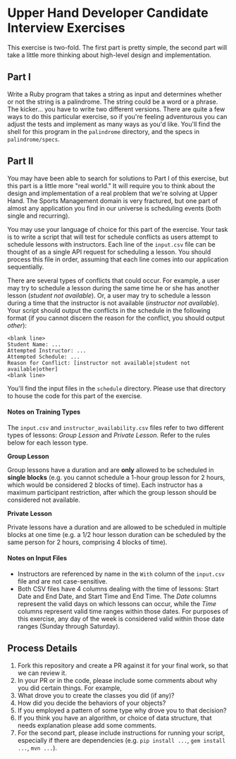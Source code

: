 # Upper Hand Developer Candidate Interview Exercises

This exercise is two-fold. The first part is pretty simple, the second part will take a little more thinking about high-level design and implementation.

## Part I
Write a Ruby program that takes a string as input and determines whether or not the string is a palindrome. The string could be a word or a phrase. The kicker... you have to write two different versions. There are quite a few ways to do this particular exercise, so if you're feeling adventurous you can adjust the tests and implement as many ways as you'd like. You'll find the shell for this program in the `palindrome` directory, and the specs in `palindrome/specs`.

## Part II
You may have been able to search for solutions to Part I of this exercise, but this part is a little more "real world." It will require you to think about the design and implementation of a real problem that we're solving at Upper Hand. The Sports Management domain is very fractured, but one part of almost any application you find in our universe is scheduling events (both single and recurring).

You may use your language of choice for this part of the exercise. Your task is to write a script that will test for schedule conflicts as users attempt to schedule lessons with instructors. Each line of the `input.csv` file can be thought of as a single API request for scheduling a lesson. You should process this file in order, assuming that each line comes into our application sequentially.

There are several types of conflicts that could occur. For example, a user may try to schedule a lesson during the same time he or she has another lesson (_student not available_). Or, a user may try to schedule a lesson during a time that the instructor is not available (_instructor not available_). Your script should output the conflicts in the schedule in the following format (if you cannot discern the reason for the conflict, you should output _other_):

    <blank line>
    Student Name: ...
    Attempted Instructor: ...
    Attempted Schedule: ...
    Reason for Conflict: [instructor not available|student not available|other]
    <blank line>

You'll find the input files in the `schedule` directory. Please use that directory to house the code for this part of the exercise.

#### Notes on Training Types

The `input.csv` and `instructor_availability.csv` files refer to two different types of lessons: _Group Lesson_ and _Private Lesson_. Refer to the rules below for each lesson type.

**Group Lesson**

Group lessons have a duration and are **only** allowed to be scheduled in **single blocks** (e.g. you cannot schedule a 1-hour group lesson for 2 hours, which would be considered 2 blocks of time). Each instructor has a maximum participant restriction, after which the group lesson should be considered not available.


**Private Lesson**

Private lessons have a duration and are allowed to be scheduled in multiple blocks at one time (e.g. a 1/2 hour lesson duration can be scheduled by the same person for 2 hours, comprising 4 blocks of time).

#### Notes on Input Files

- Instructors are referenced by name in the `With` column of the `input.csv` file and are not case-sensitive.
- Both CSV files have 4 columns dealing with the time of lessons: Start Date and End Date, and Start Time and End Time. The _Date_ columns represent the valid days on which lessons can occur, while the _Time_ columns represent valid time ranges within those dates. For purposes of this exercise, any day of the week is considered valid within those date ranges (Sunday through Saturday).

## Process Details
1. Fork this repository and create a PR against it for your final work, so that we can review it.
2. In your PR or in the code, please include some comments about why you did certain things. For example,
  1. What drove you to create the classes you did (if any)?
  2. How did you decide the behaviors of your objects?
  3. If you employed a pattern of some type why drove you to that decision?
  4. If you think you have an algorithm, or choice of data structure, that needs explanation please add some comments.
3. For the second part, please include instructions for running your script, especially if there are dependencies (e.g. `pip install ...`, `gem install ...`, `mvn ...`).
